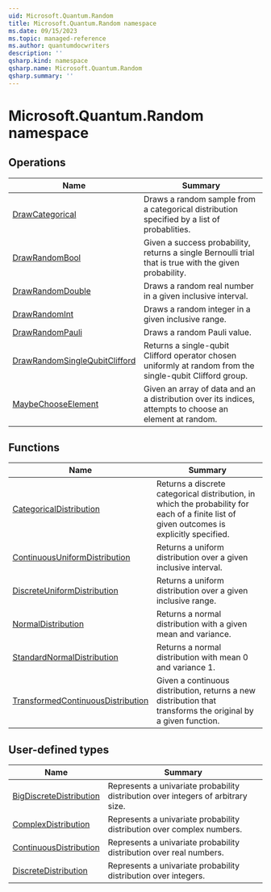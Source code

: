 ```yaml
---
uid: Microsoft.Quantum.Random
title: Microsoft.Quantum.Random namespace
ms.date: 09/15/2023
ms.topic: managed-reference
ms.author: quantumdocwriters
description: ''
qsharp.kind: namespace
qsharp.name: Microsoft.Quantum.Random
qsharp.summary: ''
---
```


# Microsoft.Quantum.Random namespace




<!-- summaries -->

## Operations

| Name | Summary |
|------|---------|
|[DrawCategorical](xref:Microsoft.Quantum.Random.DrawCategorical) |Draws a random sample from a categorical distribution specified by a list of probablities. |
|[DrawRandomBool](xref:Microsoft.Quantum.Random.DrawRandomBool) |Given a success probability, returns a single Bernoulli trial that is true with the given probability. |
|[DrawRandomDouble](xref:Microsoft.Quantum.Random.DrawRandomDouble) |Draws a random real number in a given inclusive interval. |
|[DrawRandomInt](xref:Microsoft.Quantum.Random.DrawRandomInt) |Draws a random integer in a given inclusive range. |
|[DrawRandomPauli](xref:Microsoft.Quantum.Random.DrawRandomPauli) |Draws a random Pauli value. |
|[DrawRandomSingleQubitClifford](xref:Microsoft.Quantum.Random.DrawRandomSingleQubitClifford) |Returns a single-qubit Clifford operator chosen uniformly at random from the single-qubit Clifford group. |
|[MaybeChooseElement](xref:Microsoft.Quantum.Random.MaybeChooseElement) |Given an array of data and an a distribution over its indices, attempts to choose an element at random. |

## Functions

| Name | Summary |
|------|---------|
|[CategoricalDistribution](xref:Microsoft.Quantum.Random.CategoricalDistribution) |Returns a discrete categorical distribution, in which the probability for each of a finite list of given outcomes is explicitly specified. |
|[ContinuousUniformDistribution](xref:Microsoft.Quantum.Random.ContinuousUniformDistribution) |Returns a uniform distribution over a given inclusive interval. |
|[DiscreteUniformDistribution](xref:Microsoft.Quantum.Random.DiscreteUniformDistribution) |Returns a uniform distribution over a given inclusive range. |
|[NormalDistribution](xref:Microsoft.Quantum.Random.NormalDistribution) |Returns a normal distribution with a given mean and variance. |
|[StandardNormalDistribution](xref:Microsoft.Quantum.Random.StandardNormalDistribution) |Returns a normal distribution with mean 0 and variance 1. |
|[TransformedContinuousDistribution](xref:Microsoft.Quantum.Random.TransformedContinuousDistribution) |Given a continuous distribution, returns a new distribution that transforms the original by a given function. |

## User-defined types

| Name | Summary |
|------|---------|
|[BigDiscreteDistribution](xref:Microsoft.Quantum.Random.BigDiscreteDistribution) |Represents a univariate probability distribution over integers of arbitrary size. |
|[ComplexDistribution](xref:Microsoft.Quantum.Random.ComplexDistribution) |Represents a univariate probability distribution over complex numbers. |
|[ContinuousDistribution](xref:Microsoft.Quantum.Random.ContinuousDistribution) |Represents a univariate probability distribution over real numbers. |
|[DiscreteDistribution](xref:Microsoft.Quantum.Random.DiscreteDistribution) |Represents a univariate probability distribution over integers. |
<!-- /summaries -->
